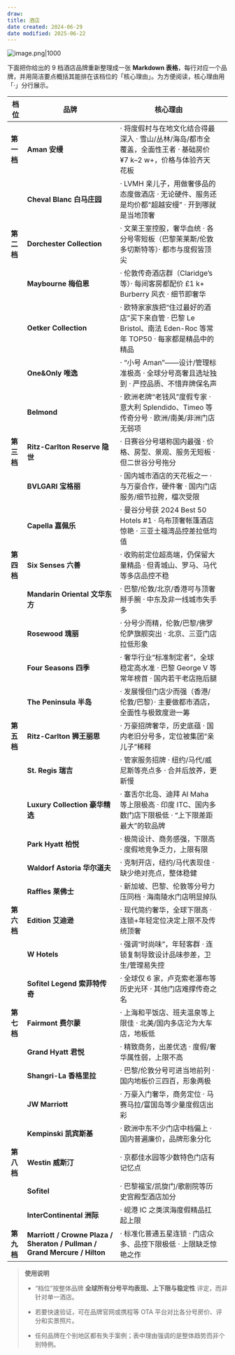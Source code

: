 ```yaml
---
draw:
title: 酒店
date created: 2024-06-29
date modified: 2025-06-22
---
```


![image.png|1000](https://imagehosting4picgo.oss-cn-beijing.aliyuncs.com/imagehosting/fix-dir%2Fpicgo%2Fpicgo-clipboard-images%2F2024%2F06%2F29%2F16-32-52-c4863aedceb88f49e8a14e47262f850f-20240629163252-f048cd.png)

下面把你给出的 9 档酒店品牌重新整理成一张 **Markdown 表格**，每行对应一个品牌，并用简洁要点概括其能排在该档位的「核心理由」。为方便阅读，核心理由用「·」分行展示。

| 档位      | 品牌                                                                        | 核心理由                                                                      |     |
| ------- | ------------------------------------------------------------------------- | ------------------------------------------------------------------------- | --- |
| **第一档** | **Aman 安缦**                                                               | · 将度假村与在地文化结合得最深入 · 雪山/丛林/海岛/都市全覆盖，全面性王者 · 基础房价 ¥7 k–2 w+，价格与体验齐天花板       |     |
|         | **Cheval Blanc 白马庄园**                                                     | · LVMH 亲儿子，用做奢侈品的态度做酒店 · 无论硬件、服务还是均价都“超越安缦” · 开到哪就是当地顶奢                   |     |
| **第二档** | **Dorchester Collection**                                                 | · 文莱王室控股，奢华血统 · 各分号零短板（巴黎茉莱斯/伦敦多切斯特等）· 都市与度假皆顶尖                          |     |
|         | **Maybourne 梅伯恩**                                                         | · 伦敦传奇酒店群（Claridge’s 等）· 每间客房都配价 £1 k+ Burberry 风衣 · 细节即奢华               |     |
|         | **Oetker Collection**                                                     | · 欧特家家族把“住过最好的酒店”买下来自管 · 巴黎 Le Bristol、南法 Eden-Roc 等常年 TOP50 · 每家都是精品中的精品 |     |
|         | **One&Only 唯逸**                                                           | · “小号 Aman”——设计/管理标准极高 · 全球分号高奢且选址独到 · 严控品质、不惜弃牌保名声                       |     |
|         | **Belmond**                                                               | · 欧洲老牌“老钱风”度假专家 · 意大利 Splendido、Timeo 等传奇分号 · 欧洲/南美/非洲门店无弱项               |     |
| **第三档** | **Ritz-Carlton Reserve 隐世**                                               | · 日赛谷分号堪称国内最强 · 价格、房型、景观、服务无短板 · 但二世谷分号拖分                                 |     |
|         | **BVLGARI 宝格丽**                                                           | · 国内城市酒店的天花板之一 · 与万豪合作，硬件奢 · 国内门店服务/细节拉胯，檔次受限                             |     |
|         | **Capella 嘉佩乐**                                                           | · 曼谷分号获 2024 Best 50 Hotels #1 · 乌布顶奢帐篷酒店惊艳 · 三亚土福湾品控差拉低均值                |     |
| **第四档** | **Six Senses 六善**                                                         | · 收购前定位超高端，仍保留大量精品 · 但青城山、罗马、马代等多店品控不稳                                    |     |
|         | **Mandarin Oriental 文华东方**                                                | · 巴黎/伦敦/北京/香港可与顶奢掰手腕 · 中东及非一线城市失手多                                        |     |
|         | **Rosewood 瑰丽**                                                           | · 分号少而精，伦敦/巴黎/佛罗伦萨旗舰突出 · 北京、三亚门店拉低形象                                      |     |
|         | **Four Seasons 四季**                                                       | · 奢华行业“标准制定者”，全球稳定高水准 · 巴黎 George V 等常年榜首 · 国内若干老店拖后腿                     |     |
|         | **The Peninsula 半岛**                                                      | · 发展慢但门店少而强（香港/伦敦/巴黎）· 主要做都市酒店，全面性与极致度逊一筹                                |     |
| **第五档** | **Ritz-Carlton 狮王丽思**                                                     | · 万豪招牌奢华，历史底蕴 · 国内老旧分号多，定位被集团“亲儿子”稀释                                      |     |
|         | **St. Regis 瑞吉**                                                          | · 管家服务招牌 · 纽约/马代/威尼斯等亮点多 · 合并后放养，更新慢                                      |     |
|         | **Luxury Collection 豪华精选**                                                | · 塞舌尔北岛、迪拜 Al Maha 等上限极高 · 印度 ITC、国内多数门店下限极低 · “上下限差距最大”的软品牌              |     |
|         | **Park Hyatt 柏悦**                                                         | · 极简设计、商务感强，下限高 · 度假地竞争乏力，上限有限                                            |     |
|         | **Waldorf Astoria 华尔道夫**                                                  | · 克制开店，纽约/马代表现佳 · 缺少绝对亮点，整体稳健                                             |     |
|         | **Raffles 莱佛士**                                                           | · 新加坡、巴黎、伦敦等分号力压同档 · 海南陵水门店明显掉队                                           |     |
| **第六档** | **Edition 艾迪逊**                                                           | · 现代简约奢华，全球下限高 · 连锁+年轻定位决定上限不及传统顶奢                                        |     |
|         | **W Hotels**                                                              | · 强调“时尚味”，年轻客群 · 连锁复制导致设计品味参差，卫生/管理易失控                                    |     |
|         | **Sofitel Legend 索菲特传奇**                                                  | · 全球仅 6 家，卢克索老瀑布等历史光环 · 其他门店难撑传奇之名                                        |     |
| **第七档** | **Fairmont 费尔蒙**                                                          | · 上海和平饭店、班夫温泉等上限佳 · 北美/国内多店沦为大车店，地板低                                      |     |
|         | **Grand Hyatt 君悦**                                                        | · 精致商务，出差优选 · 度假/奢华属性弱，上限不高                                               |     |
|         | **Shangri-La 香格里拉**                                                       | · 巴黎/伦敦分号可进当地前列 · 国内地板价三四百，形象两极                                           |     |
|         | **JW Marriott**                                                           | · 万豪入门奢华，商务定位 · 马赛马拉/富国岛等少量度假店出彩                                          |     |
|         | **Kempinski 凯宾斯基**                                                        | · 欧洲中东不少门店中档偏上 · 国内普遍廉价，品牌形象分化                                            |     |
| **第八档** | **Westin 威斯汀**                                                            | · 京都佳水园等少数特色门店有记忆点                                                        |     |
|         | **Sofitel**                                                               | · 巴黎福宝/凯旋门/歌剧院等历史宫殿型酒店加分                                                  |     |
|         | **InterContinental 洲际**                                                   | · 岘港 IC 之类滨海度假精品扛起上限                                                      |     |
| **第九档** | **Marriott / Crowne Plaza / Sheraton / Pullman / Grand Mercure / Hilton** | · 标准化普通五星连锁 · 门店众多、品控下限极低 · 上限缺乏惊艳之作                                      |     |

> **使用说明**
>
> - “档位”按整体品牌 **全球所有分号平均表现、上下限与稳定性** 评定，而非针对单一酒店。
>
> - 若要快速验证，可在品牌官网或携程等 OTA 平台对比各分号房价、评分和实景照片。
>
> - 任何品牌在个别地区都有失手案例；表中理由强调的是整体趋势而非个别特例。
>
